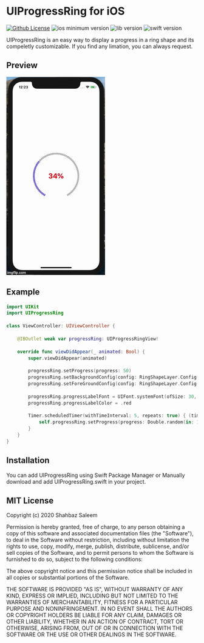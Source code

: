 # UIProgressRing for iOS

[![Github License](https://img.shields.io/apm/l/github)](https://github.com/shahbazsaleem01/UIProgressRing#mit-license)
![ios minimum version](https://img.shields.io/badge/ios-v12%2B-green.svg)
![lib version](https://img.shields.io/badge/version-1.0.0-yellowgreen.svg)
![swift version](https://img.shields.io/badge/swift%20version-4.0%20--%205.1-orange.svg)

UIProgressRing is an easy way to display a progress in a ring shape and its compeletly customizable. If you find any limation, you can always request.

Preview
-
![preview](Preview.gif)

Example
-
```swift
import UIKit
import UIProgressRing

class ViewController: UIViewController {

    @IBOutlet weak var progressRing: UIProgressRingView!
    
    override func viewDidAppear(_ animated: Bool) {
        super.viewDidAppear(animated)
        
        progressRing.setProgress(progress: 50)
        progressRing.setBackgroundConfig(config: RingShapeLayer.Config(startAngle: 91, endAngle: 90, lineWidth: 10, color: .black, strokeEnd: 1.0, lineDashPattern: [2.5,2.5]))
        progressRing.setForeGroundConfig(config: RingShapeLayer.Config(color: .red))
        
        progressRing.progressLabelFont = UIFont.systemFont(ofSize: 30, weight: .bold)
        progressRing.progressLabelColor = .red
        
        Timer.scheduledTimer(withTimeInterval: 5, repeats: true) { (timer) in
            self.progressRing.setProgress(progress: Double.random(in: 10...100))
        }   
    }
}
```
Installation
-
You can add UIProgressRing using Swift Package Manager or Manually download and add UIProgressRing.swift in your project.

MIT License
-----------

Copyright (c) 2020 Shahbaz Saleem

Permission is hereby granted, free of charge, to any person obtaining a copy of this software and associated documentation files (the "Software"), to deal in the Software without restriction, including without limitation the rights to use, copy, modify, merge, publish, distribute, sublicense, and/or sell copies of the Software, and to permit persons to whom the Software is furnished to do so, subject to the following conditions:

The above copyright notice and this permission notice shall be included in all copies or substantial portions of the Software.

THE SOFTWARE IS PROVIDED "AS IS", WITHOUT WARRANTY OF ANY KIND, EXPRESS OR IMPLIED, INCLUDING BUT NOT LIMITED TO THE WARRANTIES OF MERCHANTABILITY, FITNESS FOR A PARTICULAR PURPOSE AND NONINFRINGEMENT. IN NO EVENT SHALL THE AUTHORS OR COPYRIGHT HOLDERS BE LIABLE FOR ANY CLAIM, DAMAGES OR OTHER LIABILITY, WHETHER IN AN ACTION OF CONTRACT, TORT OR OTHERWISE, ARISING FROM, OUT OF OR IN CONNECTION WITH THE SOFTWARE OR THE USE OR OTHER DEALINGS IN THE SOFTWARE.
